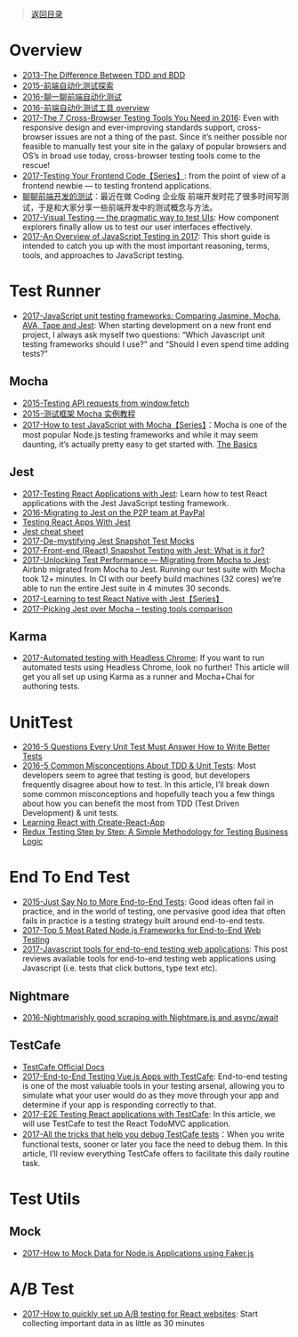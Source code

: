 > [返回目录](https://github.com/wxyyxc1992/Coder-Knowledge-Management/blob/master/Awesome-Reference/README.md)

# Overview
- [2013-The Difference Between TDD and BDD](http://joshldavis.com/2013/05/27/difference-between-tdd-and-bdd/)
- [2015-前端自动化测试探索](http://fex.baidu.com/blog/2015/07/front-end-test/)
- [2016-聊一聊前端自动化测试](https://segmentfault.com/a/1190000004558796)
- [2016-前端自动化测试工具 overview](http://imweb.io/topic/56895ae54c44bcc56092e40a)
- [2017-The 7 Cross-Browser Testing Tools You Need in 2016](https://www.sitepoint.com/the-7-cross-browser-testing-tools-you-need-in-2016/): Even with responsive design and ever-improving standards support, cross-browser issues are not a thing of the past. Since it’s neither possible nor feasible to manually test your site in the galaxy of popular browsers and OS’s in broad use today, cross-browser testing tools come to the rescue!
- [2017-Testing Your Frontend Code【Series】](http://6me.us/kNdfrD): from the point of view of a frontend newbie — to testing frontend applications.
- [聊聊前端开发的测试](https://blog.coding.net/blog/frontend-testing)：最近在做 Coding 企业版 前端开发时花了很多时间写测试，于是和大家分享一些前端开发中的测试概念与方法。
- [2017-Visual Testing — the pragmatic way to test UIs](https://blog.hichroma.com/visual-testing-the-pragmatic-way-to-test-uis-18c8da617ecf): How component explorers finally allow us to test our user interfaces effectively.
- [2017-An Overview of JavaScript Testing in 2017](https://parg.co/bf3): This short guide is intended to catch you up with the most important reasoning, terms, tools, and approaches to JavaScript testing.

# Test Runner

- [2017-JavaScript unit testing frameworks: Comparing Jasmine, Mocha, AVA, Tape and Jest](https://parg.co/bJ5): When starting development on a new front end project, I always ask myself two questions: “Which Javascript unit testing frameworks should I use?” and “Should I even spend time adding tests?”

## Mocha
- [2015-Testing API requests from window.fetch](https://rjzaworski.com/2015/06/testing-api-requests-from-window-fetch)
- [2015-测试框架 Mocha 实例教程](http://www.ruanyifeng.com/blog/2015/12/a-mocha-tutorial-of-examples.html)
- [2017-How to test JavaScript with Mocha【Series】](https://parg.co/bL5)：Mocha is one of the most popular Node.js testing frameworks and while it may seem daunting, it’s actually pretty easy to get started with. [The Basics](https://parg.co/bL5)

## Jest
- [2017-Testing React Applications with Jest](https://auth0.com/blog/testing-react-applications-with-jest/): Learn how to test React applications with the Jest JavaScript testing framework.
- [2016-Migrating to Jest on the P2P team at PayPal](http://6me.us/N9Fl)
- [Testing React Apps With Jest](https://facebook.github.io/jest/docs/tutorial-react.html)
- [Jest cheat sheet](http://6me.us/KBnw6N)
- [2017-De-mystifying Jest Snapshot Test Mocks](https://parg.co/b4i)
- [2017-Front-end (React) Snapshot Testing with Jest: What is it for?](https://parg.co/bRQ)
- [2017-Unlocking Test Performance — Migrating from Mocha to Jest](https://parg.co/b90): Airbnb migrated from Mocha to Jest. Running our test suite with Mocha took 12+ minutes. In CI with our beefy build machines (32 cores) we’re able to run the entire Jest suite in 4 minutes 30 seconds.
- [2017-Learning to test React Native with Jest【Series】](https://parg.co/be6)
- [2017-Picking Jest over Mocha – testing tools comparison](https://parg.co/bIM)

## Karma
- [2017-Automated testing with Headless Chrome](https://parg.co/beo): If you want to run automated tests using Headless Chrome, look no further! This article will get you all set up using Karma as a runner and Mocha+Chai for authoring tests.

# UnitTest
- [2016-5 Questions Every Unit Test Must Answer How to Write Better Tests](https://parg.co/bh4)
- [2016-5 Common Misconceptions About TDD & Unit Tests](https://parg.co/b4S): Most developers seem to agree that testing is good, but developers frequently disagree about how to test. In this article, I’ll break down some common misconceptions and hopefully teach you a few things about how you can benefit the most from TDD (Test Driven Development) & unit tests.
- [Learning React with Create-React-App](https://parg.co/bhf)
- [Redux Testing Step by Step: A Simple Methodology for Testing Business Logic](https://parg.co/b41)

# End To End Test
- [2015-Just Say No to More End-to-End Tests](https://parg.co/bym): Good ideas often fail in practice, and in the world of testing, one pervasive good idea that often fails in practice is a testing strategy built around end-to-end tests.
- [2017-Top 5 Most Rated Node.js Frameworks for End-to-End Web Testing](https://parg.co/bQo)
- [2017-Javascript tools for end-to-end testing web applications](https://mo.github.io/2017/07/20/javascript-e2e-integration-testing.html): This post reviews available tools for end-to-end testing web applications using Javascript (i.e. tests that click buttons, type text etc).


## Nightmare
- [2016-Nightmarishly good scraping with Nightmare.js and async/await](https://parg.co/bQA)

## TestCafe
- [TestCafe Official Docs](https://devexpress.github.io/testcafe/)
- [2017-End-to-End Testing Vue.js Apps with TestCafe](https://alligator.io/vuejs/e2e-testing-testcafe/): End-to-end testing is one of the most valuable tools in your testing arsenal, allowing you to simulate what your user would do as they move through your app and determine if your app is responding correctly to that.
- [2017-E2E Testing React applications with TestCafe](https://parg.co/bhF): In this article, we will use TestCafe to test the React TodoMVC application.
- [2017-All the tricks that help you debug TestCafe tests](https://medium.com/@dikareva1209/all-the-tricks-that-help-you-debug-testcafe-tests-af0418220d)：When you write functional tests, sooner or later you face the need to debug them. In this article, I’ll review everything TestCafe offers to facilitate this daily routine task.

# Test Utils
## Mock
- [2017-How to Mock Data for Node.js Applications using Faker.js](https://hackernoon.com/how-to-mock-data-for-node-js-applications-using-faker-js-b1f4c0e78102)
# A/B Test
- [2017-How to quickly set up A/B testing for React websites](https://parg.co/bvk): Start collecting important data in as little as 30 minutes


